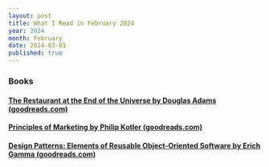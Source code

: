 ```yaml
---
layout: post
title: What I Read in February 2024
year: 2024
month: February
date: 2024-03-01
published: true
---
```


### Books

#### [The Restaurant at the End of the Universe by Douglas Adams (goodreads.com)](https://www.goodreads.com/book/show/8695)

#### [Principles of Marketing by Philip Kotler (goodreads.com)](https://www.goodreads.com/book/show/74280)

#### [Design Patterns: Elements of Reusable Object-Oriented Software by Erich Gamma (goodreads.com)](https://www.goodreads.com/book/show/85009)
